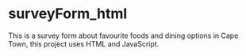# surveyForm_html
This is a survey form about favourite foods and dining options in Cape Town, this project uses HTML and JavaScript.
